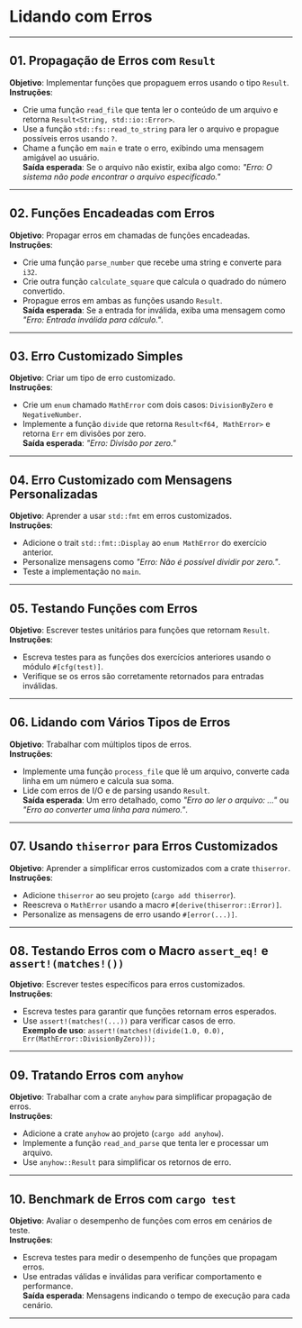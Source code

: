 # Lidando com Erros  

---

## 01. Propagação de Erros com `Result`  

**Objetivo**: Implementar funções que propaguem erros usando o tipo `Result`.  
**Instruções**:  

- Crie uma função `read_file` que tenta ler o conteúdo de um arquivo e retorna `Result<String, std::io::Error>`.  
- Use a função `std::fs::read_to_string` para ler o arquivo e propague possíveis erros usando `?`.  
- Chame a função em `main` e trate o erro, exibindo uma mensagem amigável ao usuário.  
**Saída esperada**: Se o arquivo não existir, exiba algo como: *"Erro: O sistema não pode encontrar o arquivo especificado."*  

---

## 02. Funções Encadeadas com Erros  

**Objetivo**: Propagar erros em chamadas de funções encadeadas.  
**Instruções**:  

- Crie uma função `parse_number` que recebe uma string e converte para `i32`.  
- Crie outra função `calculate_square` que calcula o quadrado do número convertido.  
- Propague erros em ambas as funções usando `Result`.  
**Saída esperada**: Se a entrada for inválida, exiba uma mensagem como *"Erro: Entrada inválida para cálculo."*.  

---

## 03. Erro Customizado Simples  

**Objetivo**: Criar um tipo de erro customizado.  
**Instruções**:  

- Crie um `enum` chamado `MathError` com dois casos: `DivisionByZero` e `NegativeNumber`.  
- Implemente a função `divide` que retorna `Result<f64, MathError>` e retorna `Err` em divisões por zero.  
**Saída esperada**: *"Erro: Divisão por zero."*  

---

## 04. Erro Customizado com Mensagens Personalizadas  

**Objetivo**: Aprender a usar `std::fmt` em erros customizados.  
**Instruções**:  

- Adicione o trait `std::fmt::Display` ao `enum MathError` do exercício anterior.  
- Personalize mensagens como *"Erro: Não é possível dividir por zero."*.  
- Teste a implementação no `main`.  

---

## 05. Testando Funções com Erros

**Objetivo**: Escrever testes unitários para funções que retornam `Result`.  
**Instruções**:  

- Escreva testes para as funções dos exercícios anteriores usando o módulo `#[cfg(test)]`.  
- Verifique se os erros são corretamente retornados para entradas inválidas.  

---

## 06. Lidando com Vários Tipos de Erros

**Objetivo**: Trabalhar com múltiplos tipos de erros.  
**Instruções**:  

- Implemente uma função `process_file` que lê um arquivo, converte cada linha em um número e calcula sua soma.  
- Lide com erros de I/O e de parsing usando `Result`.  
**Saída esperada**: Um erro detalhado, como *"Erro ao ler o arquivo: ..."* ou *"Erro ao converter uma linha para número."*.  

---

## 07. Usando `thiserror` para Erros Customizados  

**Objetivo**: Aprender a simplificar erros customizados com a crate `thiserror`.  
**Instruções**:  

- Adicione `thiserror` ao seu projeto (`cargo add thiserror`).  
- Reescreva o `MathError` usando a macro `#[derive(thiserror::Error)]`.  
- Personalize as mensagens de erro usando `#[error(...)]`.  

---

## 08. Testando Erros com o Macro `assert_eq!` e `assert!(matches!())`  

**Objetivo**: Escrever testes específicos para erros customizados.  
**Instruções**:  

- Escreva testes para garantir que funções retornam erros esperados.  
- Use `assert!(matches!(...))` para verificar casos de erro.  
**Exemplo de uso**: `assert!(matches!(divide(1.0, 0.0), Err(MathError::DivisionByZero)));`  

---

## 09. Tratando Erros com `anyhow`  

**Objetivo**: Trabalhar com a crate `anyhow` para simplificar propagação de erros.  
**Instruções**:  

- Adicione a crate `anyhow` ao projeto (`cargo add anyhow`).  
- Implemente a função `read_and_parse` que tenta ler e processar um arquivo.  
- Use `anyhow::Result` para simplificar os retornos de erro.  

---

## 10. Benchmark de Erros com `cargo test`

**Objetivo**: Avaliar o desempenho de funções com erros em cenários de teste.  
**Instruções**:  

- Escreva testes para medir o desempenho de funções que propagam erros.  
- Use entradas válidas e inválidas para verificar comportamento e performance.  
**Saída esperada**: Mensagens indicando o tempo de execução para cada cenário.  

---
